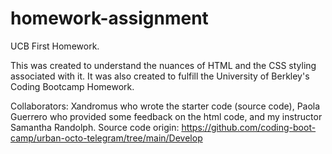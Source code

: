 # homework-assignment
UCB First Homework.

This was created to understand the nuances of HTML and the CSS styling associated with it. 
It was also created to fulfill the University of Berkley's Coding Bootcamp Homework.

Collaborators: Xandromus who wrote the starter code (source code), Paola Guerrero who provided some feedback on the html code, and my instructor Samantha Randolph.
Source code origin: https://github.com/coding-boot-camp/urban-octo-telegram/tree/main/Develop
